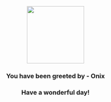 <p align="center">
    <img src="https://raw.githubusercontent.com/PokeAPI/sprites/master/sprites/pokemon/95.png" width="150" height="150">
</p>
<h3 align="center">You have been greeted by - <b>Onix</b></h3>
<h3 align="center">Have a wonderful day!</h3>
